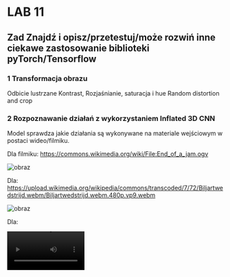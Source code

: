 # LAB 11
## Zad Znajdź i opisz/przetestuj/może rozwiń inne ciekawe zastosowanie biblioteki pyTorch/Tensorflow
### 1 Transformacja obrazu
Odbicie lustrzane
Kontrast, Rozjaśnianie, saturacja i hue
Random distortion and crop

### 2 Rozpoznawanie działań z wykorzystaniem Inflated 3D CNN
Model sprawdza jakie działania są wykonywane na materiale wejściowym w postaci wideo/filmiku. 

Dla filmiku: https://commons.wikimedia.org/wiki/File:End_of_a_jam.ogv

![obraz](https://user-images.githubusercontent.com/38810840/150655534-9f2de70a-be82-4933-aa20-4f7486c1f339.png)

Dla:
https://upload.wikimedia.org/wikipedia/commons/transcoded/7/72/Biljartwedstrijd.webm/Biljartwedstrijd.webm.480p.vp9.webm

![obraz](https://user-images.githubusercontent.com/38810840/150655819-1907b28b-a261-49b0-8ce4-575ae5b0974e.png)

Dla:

<video src='https://upload.wikimedia.org/wikipedia/commons/transcoded/1/10/Ommegang_Bruselas_2017_07_video.ogv/Ommegang_Bruselas_2017_07_video.ogv.480p.vp9.webm' width=180/>

https://upload.wikimedia.org/wikipedia/commons/transcoded/1/10/Ommegang_Bruselas_2017_07_video.ogv/Ommegang_Bruselas_2017_07_video.ogv.480p.vp9.webm

![obraz](https://user-images.githubusercontent.com/38810840/150655847-7b44ebdf-a0bb-4174-b076-af70198b87c6.png)

Inne modele można sprawdzić: https://tfhub.dev/s?module-type=video-classification
